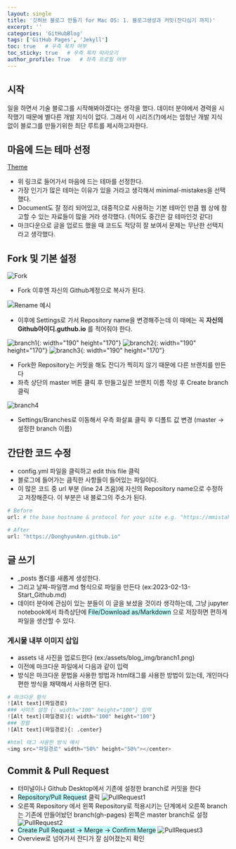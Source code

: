 ```yaml
---
layout: single
title: '깃허브 블로그 만들기 for Mac OS: 1. 블로그생성과 커밋(잔디심기 까지)'
excerpt: ''
categories: 'GitHubBlog'
tags: ['GitHub Pages', 'Jekyll']
toc: true   # 우측 목차 여부
toc_sticky: true   # 우측 목차 따라오기
author_profile: True   # 좌측 프로필 여부
---
```


## 시작
일을 하면서 기술 블로그를 시작해봐야겠다는 생각을 했다. 데이터 분야에서 경력을 시작했기 때문에 별다른 개발 지식이 없다. 그래서 이 시리즈(?)에서는 엄청난 개발 지식 없이 블로그를 만들기위한 최단 루트를 제시하고자한다.

## 마음에 드는 테마 선정
[Theme](https://github.com/topics/jekyll-theme)
- 위 링크로 들어가서 마음에 드는 테마를 선정한다.
- 가장 인기가 많은 테마는 이유가 있을 거라고 생각해서 minimal-mistakes을 선택했다.
- Document도 잘 정리 되어있고, 대중적으로 사용하는 기본 테마인 만큼 웹 상에 참고할 수 있는 자료들이 많을 거라 생각했다. (적어도 중간은 갈 테마인것 같다)
- 마크다운으로 글을 업로드 했을 때 코드도 적당히 잘 보여서 문제는 무난한 선택지라고 생각했다.

## Fork 및 기본 설정

![Fork](/assets/blog_img/fork.png)
- Fork 이후엔 자신의 Github계정으로 복사가 된다.

![Rename 예시](/assets/blog_img/rename.png)
- 이후에 Settings로 가서 Repository name을 변경해주는데 이 때에는 꼭 **자신의 Github아이디.guthub.io** 를 적어줘야 한다.

![branch1](/assets/blog_img/branch1.png){: width="190" height="170"}
![branch2](/assets/blog_img/branch2.png){: width="190" height="170"}
![branch3](/assets/blog_img/branch3.png){: width="190" height="170"}
- Fork한 Repository는 커밋을 해도 잔디가 찍히지 않기 때문에 다른 브랜치를 만든다
- 좌측 상단의 master 버튼 클릭 후 만들고싶은 브랜치 이름 작성 후 Create branch 클릭

![branch4](/assets/blog_img/branch4.png)
- Settings/Branches로 이동해서 우측 화살표 클릭 후 디폴트 값 변경 (master -> 설정한 branch 이름)

## 간단한 코드 수정
- config.yml 파일을 클릭하고 edit this file 클릭
- 블로그에 들어가는 큼직한 사항들이 들어있는 파일이다.
- 이 많은 코드 중 url 부분 (line 24 즈음)에 자신의 Repository name으로 수정하고 저장해준다. 이 부분은 내 블로그의 주소가 된다.

```python
# Before
url: # the base hostname & protocol for your site e.g. "https://mmistakes.github.io"

# After
url: "https://DonghyunAnn.github.io"
```

## 글 쓰기
- _posts 폴더를 새롭게 생성한다. 
- 그리고 날짜-파일명.md 형식으로 파일을 만든다 
(ex:2023-02-13-Start_Github.md)
- 데이터 분야에 관심이 있는 분들이 이 글을 보셨을 것이라 생각하는데, 그냥 jupyter notebook에서 좌측상단에 <span style="background-color:#C0FFFF"> File/Download as/Markdown</span> 으로 저장하면 편하게 파일을 생산할 수 있다.

### 게시물 내부 이미지 삽입
- assets 내 사진을 업로드한다
(ex:/assets/blog_img/branch1.png)
- 이전에 마크다운 파일에서 다음과 같이 입력
- 방식은 마크다운 문법을 사용한 방법과 html태그를 사용한 방법이 있는데, 개인마다 편한 방식을 채택해서 사용하면 된다.

```python
# 마크다운 형식
![Alt text](파일경로)
### 사이즈 설정 {: width="100" height="100"} 입력
![Alt text](파일경로){: width="100" height="100"}
### 정렬
![Alt text](파일경로){: .center}

#html 태그 사용한 방식 예시
<img src="파일경로" width="50%" height="50%"></center>
```

## Commit & Pull Request
- 터미널이나 Github Desktop에서 기존에 설정한 branch로 커밋을 한다
- <span style="background-color:#C0FFFF"> Repository/Pull Request</span> 클릭 
![PullRequest1](/assets/blog_img/pullrequest.png)
- 오른쪽 Repository 에서 왼쪽 Repository로 적용시키는 단계에서 오른쪽 branch는 기존에 만들어놨던 branch(gh-pages) 왼쪽은 master branch로 설정
![PullRequest2](/assets/blog_img/pullrequest2.png)
- <span style="background-color:#C0FFFF"> Create Pull Request -> Merge -> Confirm Merge</span>
![PullRequest3](/assets/blog_img/pullrequest3.png)
- Overview로 넘어가서 잔디가 잘 심어졌는지 확인

